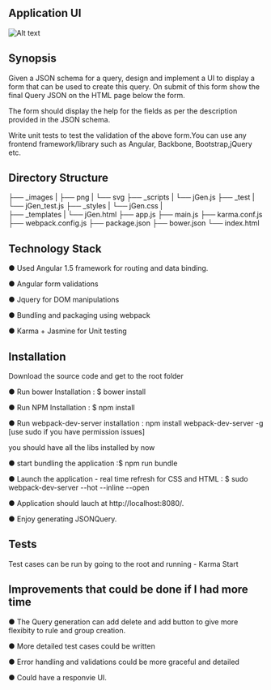 
## Application UI

![Alt text](https://cloud.githubusercontent.com/assets/6621843/22671199/de1c342a-ec81-11e6-8753-58881a1ed220.png "App screen shot")

## Synopsis

Given a JSON schema for a query, design and implement a UI to display a form that can be used to create this query. On submit of this form show the final Query JSON on the HTML page below the form.

The form should display the help for the fields as per the description provided in the JSON schema.

Write unit tests to test the validation of the above form.You can use any frontend framework/library such as Angular, Backbone, Bootstrap,jQuery etc.

## Directory Structure

├── _images
|   ├── png
|   └── svg
├── _scripts
|    └── jGen.js
├── _test
|    └── jGen_test.js
├── _styles
|    └── jGen.css
|   
├── _templates
|    └── jGen.html
├── app.js
├── main.js
├── karma.conf.js
├── webpack.config.js
├── package.json
├── bower.json
└── index.html


## Technology Stack

● Used Angular 1.5 framework for routing and data binding.

● Angular form validations

● Jquery for DOM manipulations

● Bundling and packaging using webpack

● Karma + Jasmine for Unit testing


## Installation

Download the source code and get to the root folder

● Run bower Installation :  $ bower install

● Run NPM Installation :  $ npm install

● Run webpack-dev-server installation : npm install webpack-dev-server -g [use sudo if you have permission issues]

you should have all the libs installed by now

● start bundling the application :$ npm run bundle

● Launch the application - real time refresh for CSS and HTML : $ sudo webpack-dev-server --hot --inline --open

● Application should lauch at http://localhost:8080/.

● Enjoy generating JSONQuery.


## Tests

Test cases can be run by going to the root and running - Karma Start

## Improvements that could be done if I had more time

● The Query generation can add delete and add button to give more flexibity to rule and group creation.

● More detailed test cases could be written

● Error handling and validations could be more graceful and detailed

● Could have a responvie UI.
